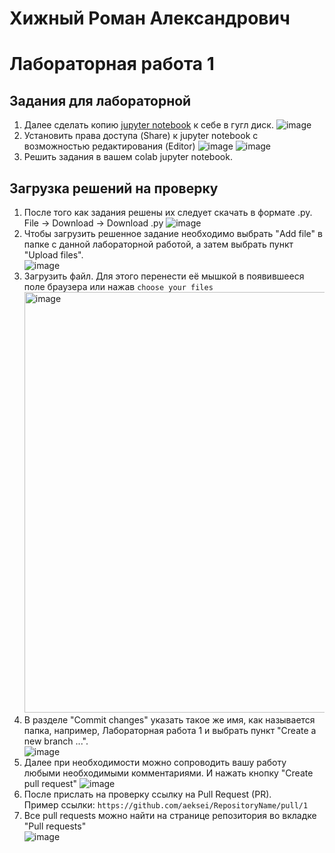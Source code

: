 # Хижный Роман Александрович
# Лабораторная работа 1

## Задания для лабораторной
1. Далее сделать копию [jupyter notebook](https://colab.research.google.com/drive/1vwpYasYGifiscGdDp6rpa4sfUHv6Tdu7?usp=sharing) к себе в гугл диск.
  ![image](https://user-images.githubusercontent.com/14962819/178701259-c427b7ea-b145-42a8-84ef-1b5829621d6a.png)
1. Установить права доступа (Share) к jupyter notebook с возможностью редактирования (Editor)
  ![image](https://user-images.githubusercontent.com/14962819/202727230-ef2b916c-121b-417a-9db9-9afa190c5448.png)
  ![image](https://user-images.githubusercontent.com/14962819/202727096-1e88c0f7-9576-4dca-9e2b-ca58b4b4c7ec.png)
1. Решить задания в вашем colab jupyter notebook. 

## Загрузка решений на проверку
1. После того как задания решены их следует скачать в формате .py. File -> Download -> Download .py
  ![image](https://user-images.githubusercontent.com/14962819/202728862-a8dd8cc6-881b-40fc-8eb5-923b68b23729.png)
1. Чтобы загрузить решенное задание необходимо выбрать "Add file" в папке с данной лабораторной работой, а затем выбрать пункт "Upload files".  
    ![image](https://user-images.githubusercontent.com/14962819/194053530-96926758-eb44-44c1-953d-a8be0fc9c5f6.png)
1. Загрузить файл.  Для этого перенести её мышкой в появившееся поле браузера или нажав `choose your files`  
    <img width="673" alt="image" src="https://user-images.githubusercontent.com/14962819/194056078-0d915a4c-4b45-488a-8084-69cd86d7ba87.png">  
1. В разделе "Commit changes" указать такое же имя, как называется папка, например, Лабораторная работа 1 и выбрать пункт "Create a new branch ...".     
    ![image](https://user-images.githubusercontent.com/14962819/194061021-9db55d14-5b92-42d9-97b8-57827bcf0b7f.png)
1. Далее при необходимости можно сопроводить вашу работу любыми необходимыми комментариями. И нажать кнопку "Create pull request"
    ![image](https://user-images.githubusercontent.com/14962819/194061318-278b9e6e-550b-47bf-893b-229325c7ad5a.png)
1. После прислать на проверку ссылку на Pull Request (PR).  
    Пример ссылки: `https://github.com/aeksei/RepositoryName/pull/1`
1. Все pull requests можно найти на странице репозитория во вкладке "Pull requests"  
    ![image](https://user-images.githubusercontent.com/14962819/194062365-4434ab16-7735-496d-8fe9-f0074e0a9eda.png)
